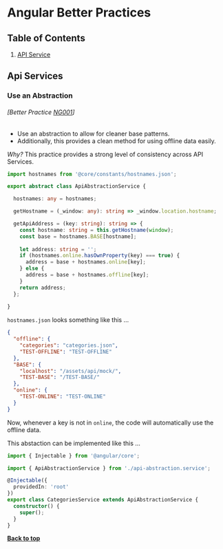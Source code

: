 # Angular Better Practices

## Table of Contents

1. [API Service](#api-services)

## Api Services

### Use an Abstraction
###### [Better Practice [NG001](#best-practice-ng001)]

  - Use an abstraction to allow for cleaner base patterns.
  - Additionally, this provides a clean method for using offline data easily.

  *Why?* This practice provides a strong level of consistency across API Services.
  
```typescript
import hostnames from '@core/constants/hostnames.json';

export abstract class ApiAbstractionService {

  hostnames: any = hostnames;

  getHostname = (_window: any): string => _window.location.hostname;

  getApiAddress = (key: string): string => {
    const hostname: string = this.getHostname(window);
    const base = hostnames.BASE[hostname];
    
    let address: string = '';
    if (hostnames.online.hasOwnProperty(key) === true) {
      address = base + hostnames.online[key];
    } else {
      address = base + hostnames.offline[key];
    }
    return address;
  };
  
}
```

`hostnames.json` looks something like this ...

```json
{
  "offline": {
    "categories": "categories.json",
    "TEST-OFFLINE": "TEST-OFFLINE"
  },
  "BASE": {
    "localhost": "/assets/api/mock/",
    "TEST-BASE": "/TEST-BASE/"
  },
  "online": {
    "TEST-ONLINE": "TEST-ONLINE"
  }
}
```

Now, whenever a key is not in `online`, the code will automatically use the offline data.

This abstaction can be implemented like this ...

```typescript
import { Injectable } from '@angular/core';

import { ApiAbstractionService } from './api-abstraction.service';

@Injectable({
  providedIn: 'root'
})
export class CategoriesService extends ApiAbstractionService {
  constructor() {
    super();
  }
}

```

  
**[Back to top](#table-of-contents)**
  

